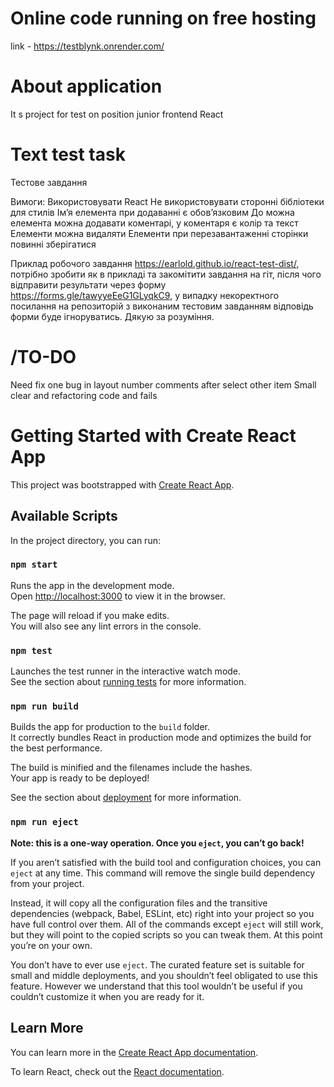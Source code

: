 # Online code running on free hosting
link - https://testblynk.onrender.com/

# About application
It s project for test on position junior frontend React

# Text test task

Тестове завдання

Вимоги:
Використовувати React
Не використовувати сторонні бібліотеки для стилів
Імʼя елемента при додаванні є обовʼязковим
До можна елемента можна додавати коментарі, у коментаря є колір та текст
Елементи можна видаляти
Елементи при перезавантаженні сторінки повинні зберігатися

Приклад робочого завдання https://earlold.github.io/react-test-dist/, потрібно зробити як в прикладі та закомітити завдання на гіт, після чого відправити результати через форму https://forms.gle/tawyyeEeG1GLyqkC9, у випадку некоректного посилання на репозиторій з виконаним тестовим завданням відповідь форми буде ігноруватись. Дякую за розуміння.

# /TO-DO

Need fix one bug in layout number comments after select other item
Small clear and refactoring code and fails 




# Getting Started with Create React App

This project was bootstrapped with [Create React App](https://github.com/facebook/create-react-app).

## Available Scripts

In the project directory, you can run:

### `npm start`

Runs the app in the development mode.\
Open [http://localhost:3000](http://localhost:3000) to view it in the browser.

The page will reload if you make edits.\
You will also see any lint errors in the console.

### `npm test`

Launches the test runner in the interactive watch mode.\
See the section about [running tests](https://facebook.github.io/create-react-app/docs/running-tests) for more information.

### `npm run build`

Builds the app for production to the `build` folder.\
It correctly bundles React in production mode and optimizes the build for the best performance.

The build is minified and the filenames include the hashes.\
Your app is ready to be deployed!

See the section about [deployment](https://facebook.github.io/create-react-app/docs/deployment) for more information.

### `npm run eject`

**Note: this is a one-way operation. Once you `eject`, you can’t go back!**

If you aren’t satisfied with the build tool and configuration choices, you can `eject` at any time. This command will remove the single build dependency from your project.

Instead, it will copy all the configuration files and the transitive dependencies (webpack, Babel, ESLint, etc) right into your project so you have full control over them. All of the commands except `eject` will still work, but they will point to the copied scripts so you can tweak them. At this point you’re on your own.

You don’t have to ever use `eject`. The curated feature set is suitable for small and middle deployments, and you shouldn’t feel obligated to use this feature. However we understand that this tool wouldn’t be useful if you couldn’t customize it when you are ready for it.

## Learn More

You can learn more in the [Create React App documentation](https://facebook.github.io/create-react-app/docs/getting-started).

To learn React, check out the [React documentation](https://reactjs.org/).
